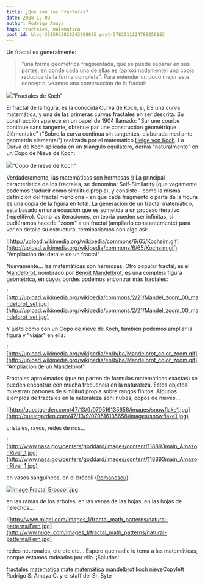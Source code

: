 ```yaml
---
title: ¿Qué son los Fractales?
date: 2008-12-09
author: Rodrigo Amaya
tags: fractales, matematica
post_id: blog-3515952828243908885.post-5783211124789256183
---
```


Un fractal es
      generalmente:
> "una forma geométrica fragmentada,
> que se puede separar en sus partes, en donde cada una de ellas es (aproximadamente) una copia
> reducida de la forma completa".
Para entender un poco mejor este concepto,
      veamos una construcción de la fractal:

[![](http://upload.wikimedia.org/wikipedia/commons/thumb/d/d9/KochFlake.svg/280px-KochFlake.svg.png)](http://upload.wikimedia.org/wikipedia/commons/thumb/d/d9/KochFlake.svg/280px-KochFlake.svg.png)"Fractales de Koch"

El fractal de la figura, es la conocida Curva de Koch, si, ES una curva
      matemática, y una de las primeras curvas fractales en ser descrita. Su construcción aparece en
      un papel de 1904 llamado: "Sur une courbe continue sans tangente, obtenue par une
      construction géométrique élémentaire" ("Sobre la curva continua sin tangentes,
      elaborada mediante geometría elemental") realizada por el matemático [Helge von Koch](http://en.wikipedia.org/wiki/Helge_von_Koch). La Curva de Koch aplicada en un triangulo equilátero, deriva "naturalmente" en
      un Copo de Nieve de Koch:

[![](http://upload.wikimedia.org/wikipedia/commons/f/fd/Von_Koch_curve.gif)](http://upload.wikimedia.org/wikipedia/commons/f/fd/Von_Koch_curve.gif)"Copo de nieve de Koch"

Verdaderamente, las matemáticas son hermosas :)
La principal característica de
      los fractales, se denomina: Self-Similarity (que vagamente podemos traducir como similitud propia),
      y consiste - como la misma definición del fractal menciona - en que cada fragmento o parte de
      la figura es una copia de la figura en total. La generación de un fractal matemático, esta
      basado en una ecuación que es sometida a un proceso iterativo (repetitivo). Como las
      iteraciones, en teoría pueden ser infinitas, si pudiéramos hacerle "zoom" a un fractal
      (ampliarlo constantemente) para ver en detalle su estructura, terminaríamos con algo
      así:

![http://upload.wikimedia.org/wikipedia/commons/6/65/Kochsim.gif](http://upload.wikimedia.org/wikipedia/commons/6/65/Kochsim.gif)
"Ampliación del detalle de
      un fractal"

Nuevamente... las matemáticas son
      hermosas.
Otro popular fractal, es el [Mandelbrot](http://en.wikipedia.org/wiki/Mandelbrot_set), nombrado por [Benoît Mandelbrot](http://en.wikipedia.org/wiki/Beno%C3%AEt_Mandelbrot), es una compleja figura geométrica, en cuyos bordes podemos encontrar más
      fractales:

![http://upload.wikimedia.org/wikipedia/commons/2/21/Mandel_zoom_00_mandelbrot_set.jpg](http://upload.wikimedia.org/wikipedia/commons/2/21/Mandel_zoom_00_mandelbrot_set.jpg)

Y justo como con un Copo de
      nieve de Koch, también podemos ampliar la figura y "viajar" en ella:

![http://upload.wikimedia.org/wikipedia/en/b/ba/Mandelbrot_color_zoom.gif](http://upload.wikimedia.org/wikipedia/en/b/ba/Mandelbrot_color_zoom.gif)
"Ampliación de
      un Mandelbrot"

Fractales aproximados (que no parten de formulas matemáticas exactas) se pueden
      encontrar con mucha frecuencia en la
      naturaleza. Estos objetos muestran patrones de similitud propia sobre rangos
      finitos. Algunos ejemplos de fractales en la naturaleza son: nubes, copos de nieves...

![http://questgarden.com/47/13/9/070516135658/images/snowflake1.jpg](http://questgarden.com/47/13/9/070516135658/images/snowflake1.jpg)

cristales, rayos, redes de ríos...

![http://www.nasa.gov/centers/goddard/images/content/118893main_AmazonRiver_1.jpg](http://www.nasa.gov/centers/goddard/images/content/118893main_AmazonRiver_1.jpg)

en vasos sanguíneos, en el brócoli ([Romanescu](http://es.wikipedia.org/wiki/Romanescu)):

[![Image:Fractal Broccoli.jpg](http://upload.wikimedia.org/wikipedia/commons/thumb/4/4f/Fractal_Broccoli.jpg/800px-Fractal_Broccoli.jpg)](http://upload.wikimedia.org/wikipedia/commons/4/4f/Fractal_Broccoli.jpg)

en las ramas de los arboles, en
      las venas de las hojas, en las hojas de helechos...

![http://www.miqel.com/images_1/fractal_math_patterns/natural-patterns/Fern.jpg](http://www.miqel.com/images_1/fractal_math_patterns/natural-patterns/Fern.jpg)

redes neuronales, etc etc etc... Espero que nadie le
      tema a las matemáticas, porque estamos rodeados por ella. ¡Saludos!

[fractales](http://www.blogalaxia.com/tags/fractales)
      [matematica](http://www.blogalaxia.com/tags/matematica) [mate](http://www.blogalaxia.com/tags/mate) [matemática](http://www.blogalaxia.com/tags/matematica) [mandelbrot](http://www.blogalaxia.com/tags/mandelbrot) [koch](http://www.blogalaxia.com/tags/koch) [nieve](http://www.blogalaxia.com/tags/nieve)Copyleft Rodrigo S. Amaya C. y el staff del Sr.
      Byte